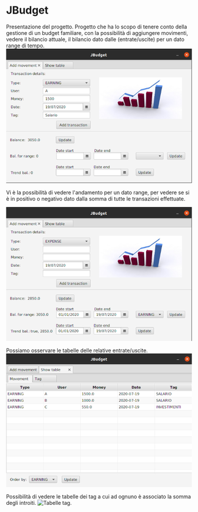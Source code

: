 # JBudget

Presentazione del progetto.
Progetto che ha lo scopo di tenere conto della gestione di un budget familiare, con la possibilità di aggiungere movimenti, vedere il bilancio attuale, il bilancio dato dalle (entrate/uscite) per un dato range di tempo.
![Aggiunta di una transazione.](doc/screenshot/add_movement.png)

Vi è la possibilità di vedere l'andamento per un dato range, per vedere se si è in positivo o negativo dato dalla somma di tutte le transazioni effettuate.

![Azioni del bilancio.](doc/screenshot/see_balance.png)


Possiamo osservare le tabelle delle relative entrate/uscite.
![Tabelle transazioni.](doc/screenshot/table_movement.png)

Possibilità di vedere le tabelle dei tag a cui ad ognuno è associato la somma degli introiti.
![Tabelle tag.](doc/screenshot/tag_movement.png)

